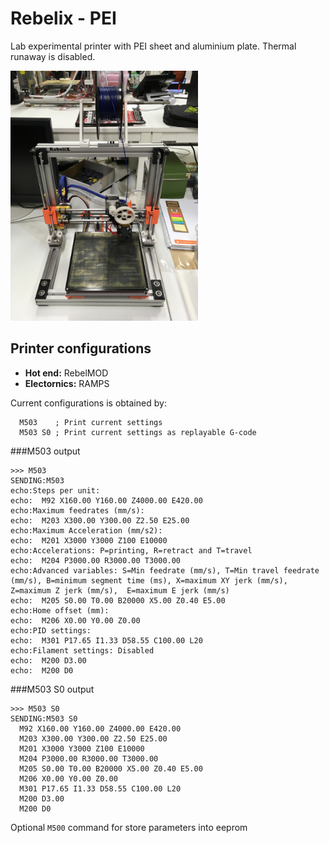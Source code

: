 # Rebelix - PEI
Lab experimental printer with PEI sheet and aluminium plate. Thermal runaway is disabled.

<img src="rebelix_pei.jpg" width="300">


## Printer configurations

* **Hot end:** RebelMOD 
* **Electornics:** RAMPS

Current configurations is obtained by:

```
  M503    ; Print current settings
  M503 S0 ; Print current settings as replayable G-code
```

###M503 output

```
>>> M503
SENDING:M503
echo:Steps per unit:
echo:  M92 X160.00 Y160.00 Z4000.00 E420.00
echo:Maximum feedrates (mm/s):
echo:  M203 X300.00 Y300.00 Z2.50 E25.00
echo:Maximum Acceleration (mm/s2):
echo:  M201 X3000 Y3000 Z100 E10000
echo:Accelerations: P=printing, R=retract and T=travel
echo:  M204 P3000.00 R3000.00 T3000.00
echo:Advanced variables: S=Min feedrate (mm/s), T=Min travel feedrate (mm/s), B=minimum segment time (ms), X=maximum XY jerk (mm/s),  Z=maximum Z jerk (mm/s),  E=maximum E jerk (mm/s)
echo:  M205 S0.00 T0.00 B20000 X5.00 Z0.40 E5.00
echo:Home offset (mm):
echo:  M206 X0.00 Y0.00 Z0.00
echo:PID settings:
echo:  M301 P17.65 I1.33 D58.55 C100.00 L20
echo:Filament settings: Disabled
echo:  M200 D3.00
echo:  M200 D0
```

###M503 S0 output

```
>>> M503 S0
SENDING:M503 S0
  M92 X160.00 Y160.00 Z4000.00 E420.00
  M203 X300.00 Y300.00 Z2.50 E25.00
  M201 X3000 Y3000 Z100 E10000
  M204 P3000.00 R3000.00 T3000.00
  M205 S0.00 T0.00 B20000 X5.00 Z0.40 E5.00
  M206 X0.00 Y0.00 Z0.00
  M301 P17.65 I1.33 D58.55 C100.00 L20
  M200 D3.00
  M200 D0

```
Optional `M500` command for store parameters into eeprom



